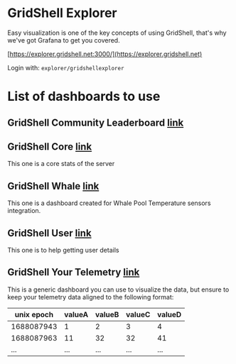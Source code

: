 # GridShell Explorer

Easy visualization is one of the key concepts of using GridShell, that's why we've got Grafana to get you covered.

[https://explorer.gridshell.net:3000/](https://explorer.gridshell.net)

Login with: `explorer/gridshellexplorer`

# List of dashboards to use

## GridShell Community Leaderboard [link](https://explorer.gridshell.net:3000/d/b032899f-fffa-47fc-b38e-4a58be40197b/community-leaderboard?orgId=1)

## GridShell Core [link](https://explorer.gridshell.net:3000/d/e66e2a62-ef5d-482b-aeee-3dc8a3bb6e2b/core)
This one is a core stats of the server

## GridShell Whale [link](https://explorer.gridshell.net:3000/d/ca74c27d-03f9-4f18-8017-001d013b93ce/whale)
This one is a dashboard created for Whale Pool Temperature sensors integration.

## GridShell User [link](https://explorer.gridshell.net:3000/d/cd4c7abe-f622-4384-8a6d-348f3bffde47/user)
This one is to help getting user details

## GridShell Your Telemetry [link](https://explorer.gridshell.net:3000/d/cf9d5f97-9f02-488a-b49a-28409bdc1593/your-telemetry)
This is a generic dashboard you can use to visualize the data, but ensure to keep your telemetry data aligned to the following format:

|unix epoch|valueA|valueB|valueC|valueD|
|----------|------|------|------|------|
|1688087943|1|2|3|4|
|1688087963|11|32|32|41|
|...|...|...|...|...|

